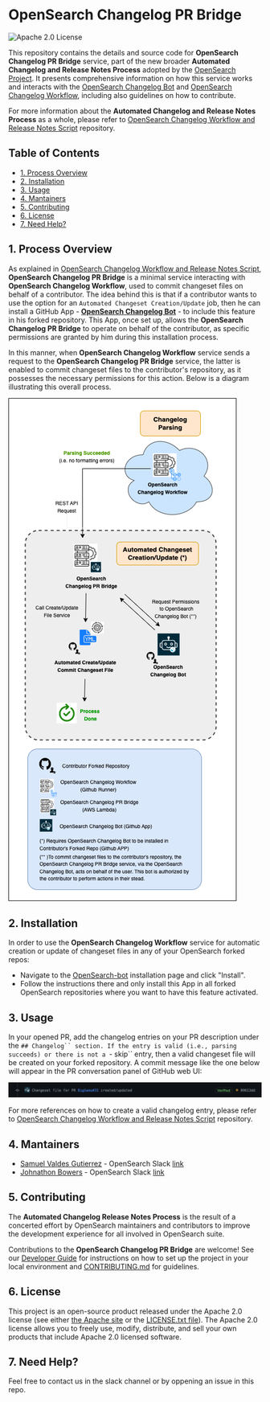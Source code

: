 <!-- prettier-ignore-start -->
<!-- omit in toc -->
<h1> OpenSearch Changelog PR Bridge </h1>
<!-- prettier-ignore-end -->

![Apache 2.0 License](https://img.shields.io/github/license/saltstack/salt)

<!-- ![Coverage Badge](./badges/coverage.svg) -->

This repository contains the details and source code for **OpenSearch Changelog PR Bridge** service, part of the new broader **Automated Changelog and Release Notes Process** adopted by the [OpenSearch Project](https://opensearch.org/). It presents comprehensive information on how this service works and interacts with the [OpenSearch Changelog Bot](https://github.com/apps/opensearch-changeset-bot) and [OpenSearch Changelog Workflow](https://github.com/BigSamu/OpenSearch_Changelog_Workflow), including also guidelines on how to contribute.

For more information about the **Automated Changelog and Release Notes Process** as a whole, please refer to [OpenSearch Changelog Workflow and Release Notes Script](https://github.com/BigSamu/OpenSearch_Changelog_Workflow) repository.

<!-- prettier-ignore-start -->
<!-- omit in toc -->
<h2>Table of Contents</h2>
<!-- prettier-ignore-end -->

- [1. Process Overview](#1-process-overview)
- [2. Installation](#2-installation)
- [3. Usage](#3-usage)
- [4. Mantainers](#4-mantainers)
- [5. Contributing](#5-contributing)
- [6. License](#6-license)
- [7. Need Help?](#7-need-help)

## 1. Process Overview

As explained in [OpenSearch Changelog Workflow and Release Notes Script](https://github.com/BigSamu/OpenSearch_Changelog_Workflow), **OpenSearch Changelog PR Bridge** is a minimal service interacting with **OpenSearch Changelog Workflow**, used to commit changeset files on behalf of a contributor. The idea behind this is that if a contributor wants to use the option for an `Automated Changeset Creation/Update` job, then he can install a GitHub App - **[OpenSearch Changelog Bot](https://github.com/apps/opensearch-changeset-bot)** - to include this feature in his forked repository. This App, once set up, allows the **OpenSearch Changelog PR Bridge** to operate on behalf of the contributor, as specific permissions are granted by him during this installation process.

In this manner, when **OpenSearch Changelog Workflow** service sends a request to the **OpenSearch Changelog PR Bridge** service, the latter is enabled to commit changeset files to the contributor's repository, as it possesses the necessary permissions for this action. Below is a diagram illustrating this overall process.

![OpenSearch_Automated_Changeset_Creation_Update](./assets/OpenSearch_Automated_Chageset_Creation_Update_Diagram.png)

## 2. Installation

In order to use the **OpenSearch Changelog Workflow** service for automatic creation or update of changeset files in any of your OpenSearch forked repos:

- Navigate to the [OpenSearch-bot](https://github.com/apps/opensearch-changeset-bot) installation page and click "Install".
- Follow the instructions there and only install this App in all forked OpenSearch repositories where you want to have this feature activated.

## 3. Usage

In your opened PR, add the changelog entries on your PR description under the `## Changelog`` section. If the entry is valid (i.e., parsing succeeds) or there is not a `- skip`` entry, then a valid changeset file will be created on your forked repository. A commit message like the one below will appear in the PR conversation panel of GitHub web UI:

![Changeset_Created_Updated_Commit_Message](./assets/Changeset_Created_Updated_Commit_Message.png)

For more references on how to create a valid changelog entry, please refer to [OpenSearch Changelog Workflow and Release Notes Script](https://github.com/BigSamu/OpenSearch_Changelog_Workflow) repository.

## 4. Mantainers

- [Samuel Valdes Gutierrez](https://github.com/BigSamu) - OpenSearch Slack [link](https://opensearch.slack.com/archives/D05T6HWHLG3)
- [Johnathon Bowers](https://github.com/JohnathonBowers) - OpenSearch Slack [link](https://opensearch.slack.com/archives/D06075U158Q)

## 5. Contributing

The **Automated Changelog Release Notes Process** is the result of a concerted effort by OpenSearch maintainers and contributors to improve the development experience for all involved in OpenSearch suite.

Contributions to the **OpenSearch Changelog PR Bridge** are welcome! See our [Developer Guide](./DEVELOPER_GUIDE.md) for instructions on how to set up the project in your local environment and [CONTRIBUTING.md](./CONTRIBUTING.md) for guidelines.

## 6. License

This project is an open-source product released under the Apache 2.0 license (see either [the Apache site](https://www.apache.org/licenses/LICENSE-2.0) or the [LICENSE.txt file](./LICENSE.txt)). The Apache 2.0 license allows you to freely use, modify, distribute, and sell your own products that include Apache 2.0 licensed software.

## 7. Need Help?

Feel free to contact us in the slack channel or by oppening an issue in this repo.

